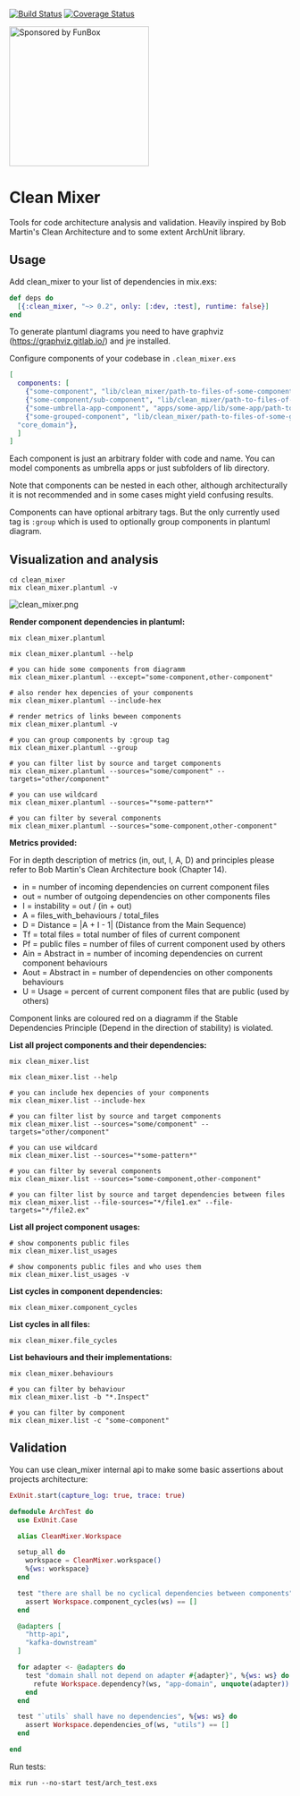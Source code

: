 [![Build Status](https://travis-ci.org/funbox/clean_mixer.svg?branch=master)](https://travis-ci.org/funbox/clean_mixer)
[![Coverage Status](https://coveralls.io/repos/github/funbox/clean_mixer/badge.svg?branch=master)](https://coveralls.io/github/funbox/clean_mixer?branch=master)

<a href="https://funbox.ru">
  <img src="http://funbox.ru/badges/sponsored_by_funbox_compact.svg" alt="Sponsored by FunBox" width=250 />
</a>

# Clean Mixer

Tools for code architecture analysis and validation.
Heavily inspired by Bob Martin's Clean Architecture and to some extent ArchUnit library.

## Usage

Add clean_mixer to your list of dependencies in mix.exs:

```elixir
def deps do
  [{:clean_mixer, "~> 0.2", only: [:dev, :test], runtime: false}]
end
```

To generate plantuml diagrams you need to have graphviz (https://graphviz.gitlab.io/) and jre installed.

Configure components of your codebase in `.clean_mixer.exs`

```elixir
[
  components: [
    {"some-component", "lib/clean_mixer/path-to-files-of-some-component"},
    {"some-component/sub-component", "lib/clean_mixer/path-to-files-of-some-component/sub-component"},
    {"some-umbrella-app-component", "apps/some-app/lib/some-app/path-to-files-of-some-component"},
    {"some-grouped-component", "lib/clean_mixer/path-to-files-of-some-grouped-component", group:
  "core_domain"},
  ]
]
```

Each component is just an arbitrary folder with code and name. You can model components as umbrella apps or just subfolders of lib directory.

Note that components can be nested in each other, although architecturally it is not recommended and in some cases might yield confusing results.

Components can have optional arbitrary tags. But the only currently used tag is `:group` which is used to optionally group components in plantuml diagram.

## Visualization and analysis

```
cd clean_mixer
mix clean_mixer.plantuml -v
```

![clean_mixer.png](https://raw.githubusercontent.com/miros/clean_mixer/master/clean_mixer_example.png)

**Render component dependencies in plantuml:**

```
mix clean_mixer.plantuml

mix clean_mixer.plantuml --help

# you can hide some components from diagramm
mix clean_mixer.plantuml --except="some-component,other-component"

# also render hex depencies of your components
mix clean_mixer.plantuml --include-hex

# render metrics of links beween components
mix clean_mixer.plantuml -v

# you can group components by :group tag
mix clean_mixer.plantuml --group

# you can filter list by source and target components
mix clean_mixer.plantuml --sources="some/component" --targets="other/component"

# you can use wildcard
mix clean_mixer.plantuml --sources="*some-pattern*"

# you can filter by several components
mix clean_mixer.plantuml --sources="some-component,other-component"
```

**Metrics provided:**

For in depth description of metrics (in, out, I, A, D) and principles please refer to Bob Martin's Clean Architecture book (Chapter 14).

* in = number of incoming dependencies on current component files
* out = number of outgoing dependencies on other components files
* I = instability = out / (in + out)
* A = files_with_behaviours / total_files
* D = Distance = |A + I - 1| (Distance from the Main Sequence)
* Tf = total files = total number of files of current component
* Pf = public files = number of files of current component used by others
* Ain = Abstract in = number of incoming dependencies on current component behaviours
* Aout = Abstract in = number of dependencies on other components behaviours
* U = Usage = percent of current component files that are public (used by others)

Component links are coloured red on a diagramm if the Stable Dependencies Principle (Depend in the direction of stability) is violated.

**List all project components and their dependencies:**

```
mix clean_mixer.list

mix clean_mixer.list --help

# you can include hex depencies of your components
mix clean_mixer.list --include-hex

# you can filter list by source and target components
mix clean_mixer.list --sources="some/component" --targets="other/component"

# you can use wildcard
mix clean_mixer.list --sources="*some-pattern*"

# you can filter by several components
mix clean_mixer.list --sources="some-component,other-component"

# you can filter list by source and target dependencies between files
mix clean_mixer.list --file-sources="*/file1.ex" --file-targets="*/file2.ex"
```

**List all project component usages:**

```
# show components public files
mix clean_mixer.list_usages

# show components public files and who uses them
mix clean_mixer.list_usages -v
```

**List cycles in component dependencies:**

```
mix clean_mixer.component_cycles
```

**List cycles in all files:**

```
mix clean_mixer.file_cycles
```

**List behaviours and their implementations:**

```
mix clean_mixer.behaviours

# you can filter by behaviour
mix clean_mixer.list -b "*.Inspect"

# you can filter by component
mix clean_mixer.list -c "some-component"
```

## Validation

You can use clean_mixer internal api to make some basic assertions about projects architecture:

```elixir
ExUnit.start(capture_log: true, trace: true)

defmodule ArchTest do
  use ExUnit.Case

  alias CleanMixer.Workspace

  setup_all do
    workspace = CleanMixer.workspace()
    %{ws: workspace}
  end

  test "there are shall be no cyclical dependencies between components", %{ws: ws} do
    assert Workspace.component_cycles(ws) == []
  end

  @adapters [
    "http-api",
    "kafka-downstream"
  ]

  for adapter <- @adapters do
    test "domain shall not depend on adapter #{adapter}", %{ws: ws} do
      refute Workspace.dependency?(ws, "app-domain", unquote(adapter))
    end
  end

  test "`utils` shall have no dependencies", %{ws: ws} do
    assert Workspace.dependencies_of(ws, "utils") == []
  end

end
```

Run tests:

```
mix run --no-start test/arch_test.exs
```

